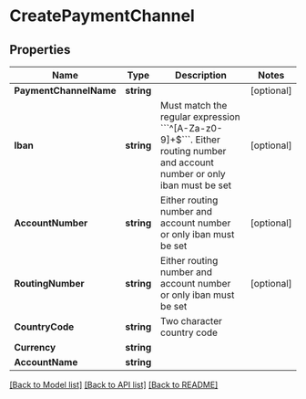 # CreatePaymentChannel

## Properties

Name | Type | Description | Notes
------------ | ------------- | ------------- | -------------
**PaymentChannelName** | **string** |  | [optional] 
**Iban** | **string** | Must match the regular expression &#x60;&#x60;&#x60;^[A-Za-z0-9]+$&#x60;&#x60;&#x60;. Either routing number and account number or only iban must be set | [optional] 
**AccountNumber** | **string** | Either routing number and account number or only iban must be set | [optional] 
**RoutingNumber** | **string** | Either routing number and account number or only iban must be set | [optional] 
**CountryCode** | **string** | Two character country code | 
**Currency** | **string** |  | 
**AccountName** | **string** |  | 

[[Back to Model list]](../README.md#documentation-for-models) [[Back to API list]](../README.md#documentation-for-api-endpoints) [[Back to README]](../README.md)


